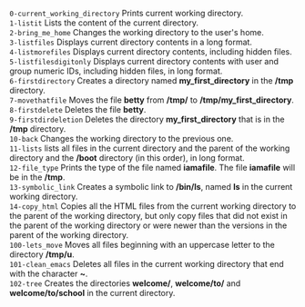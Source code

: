 `0-current_working_directory` Prints current working directory.\
`1-listit` Lists the content of the current directory.\
`2-bring_me_home` Changes the working directory to the user's home.\
`3-listfiles` Displays current directory contents in a long format.\
`4-listmorefiles` Displays current directory contents, including hidden files.\
`5-listfilesdigitonly` Displays current directory contents with user and group numeric IDs, including hidden files, in long format.\
`6-firstdirectory` Creates a directory named **my_first_directory** in the **/tmp** directory.\
`7-movethatfile` Moves the file **betty** from **/tmp/** to **/tmp/my_first_directory**.\
`8-firstdelete` Deletes the file **betty**.\
`9-firstdirdeletion` Deletes the directory **my_first_directory** that is in the **/tmp** directory.\
`10-back` Changes the working directory to the previous one.\
`11-lists` lists all files in the current directory and the parent of the working directory and the **/boot** directory (in this order), in long format.\
`12-file_type` Prints the type of the file named **iamafile**. The file **iamafile** will be in the **/tmp**.\
`13-symbolic_link` Creates a symbolic link to **/bin/ls**, named **__ls__** in the current working directory.\
`14-copy_html` Copies all the HTML files from the current working directory to the parent of the working directory, but only copy files that did not exist in the parent of the working directory or were newer than the versions in the parent of the working directory.\
`100-lets_move` Moves all files beginning with an uppercase letter to the directory **/tmp/u**.\
`101-clean_emacs` Deletes all files in the current working directory that end with the character **~**.\
`102-tree` Creates the directories **welcome/**, **welcome/to/** and **welcome/to/school** in the current directory.
